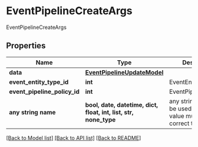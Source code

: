 # EventPipelineCreateArgs

EventPipelineCreateArgs

## Properties
Name | Type | Description | Notes
------------ | ------------- | ------------- | -------------
**data** | [**EventPipelineUpdateModel**](EventPipelineUpdateModel.md) |  | [optional] 
**event_entity_type_id** | **int** | EventEntityTypeId | [optional] 
**event_pipeline_policy_id** | **int** | EventPipelinePolicyId | [optional] 
**any string name** | **bool, date, datetime, dict, float, int, list, str, none_type** | any string name can be used but the value must be the correct type | [optional]

[[Back to Model list]](../README.md#documentation-for-models) [[Back to API list]](../README.md#documentation-for-api-endpoints) [[Back to README]](../README.md)


